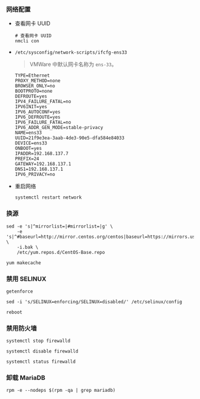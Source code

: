 ### 网络配置

-   查看网卡 UUID

    ```shell
    # 查看网卡 UUID
    nmcli con
    ```

-   `/etc/sysconfig/network-scripts/ifcfg-ens33`

    > VMWare 中默认网卡名称为 `ens-33`。

    ```shell
    TYPE=Ethernet
    PROXY_METHOD=none
    BROWSER_ONLY=no
    BOOTPROTO=none
    DEFROUTE=yes
    IPV4_FAILURE_FATAL=no
    IPV6INIT=yes
    IPV6_AUTOCONF=yes
    IPV6_DEFROUTE=yes
    IPV6_FAILURE_FATAL=no
    IPV6_ADDR_GEN_MODE=stable-privacy
    NAME=ens33
    UUID=21f9e3ea-3aab-4de3-90e5-dfa584e84033
    DEVICE=ens33
    ONBOOT=yes
    IPADDR=192.168.137.7
    PREFIX=24
    GATEWAY=192.168.137.1
    DNS1=192.168.137.1
    IPV6_PRIVACY=no
    ```

-   重启网络

    ```shell
    systemctl restart network
    ```

### 换源

```shell
sed -e 's|^mirrorlist=|#mirrorlist=|g' \
    -e 's|^#baseurl=http://mirror.centos.org/centos|baseurl=https://mirrors.ustc.edu.cn/centos|g' \
    -i.bak \
    /etc/yum.repos.d/CentOS-Base.repo

yum makecache
```

### 禁用 SELINUX

```shell
getenforce

sed -i 's/SELINUX=enforcing/SELINUX=disabled/' /etc/selinux/config

reboot
```

### 禁用防火墙

```shell
systemctl stop firewalld

systemctl disable firewalld

systemctl status firewalld
```

### 卸载 MariaDB

```shell
rpm -e --nodeps $(rpm -qa | grep mariadb)
```
